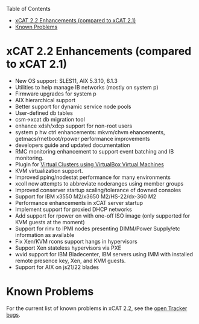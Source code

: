 <!-- START doctoc generated TOC please keep comment here to allow auto update -->
<!-- DON'T EDIT THIS SECTION, INSTEAD RE-RUN doctoc TO UPDATE -->
Table of Contents

- [xCAT 2.2 Enhancements (compared to xCAT 2.1)](#xcat-22-enhancements-compared-to-xcat-21)
- [Known Problems](#known-problems)

<!-- END doctoc generated TOC please keep comment here to allow auto update -->

# xCAT 2.2 Enhancements (compared to xCAT 2.1)

  * New OS support: SLES11, AIX 5.3.10, 6.1.3 
  * Utilities to help manage IB networks (mostly on system p) 
  * Firmware upgrades for system p 
  * AIX hierarchical support 
  * Better support for dynamic service node pools 
  * User-defined db tables 
  * csm-&gt;xcat db migration tool 
  * enhance xdsh/xdcp support for non-root users 
  * system p hw ctrl enhancements: mkvm/chvm ehancements, getmacs/rnetboot/rpower performance improvements 
  * developers guide and updated documentation 
  * RMC monitoring enhancement to support event batching and IB monitoring. 
  * Plugin for [Virtual Clusters using VirtualBox Virtual Machines](Using_VirtualBox_Nodes) 
  * KVM virtualization support. 
  * Improved pping/nodestat performance for many environments 
  * xcoll now attempts to abbreviate noderanges using member groups 
  * Improved conserver startup scaling/tolerance of downed consoles 
  * Support for IBM x3550 M2/x3650 M2/HS-22/dx-360 M2 
  * Performance enhancements in xCAT server startup 
  * Implement support for proxied DHCP networks 
  * Add support for rpower on with one-off ISO image (only supported for KVM guests at the moment) 
  * Support for rinv to IPMI nodes presenting DIMM/Power Supply/etc information as available 
  * Fix Xen/KVM rcons support hangs in hypervisors 
  * Support Xen stateless hypervisors via PXE 
  * wvid support for IBM Bladecenter, IBM servers using IMM with installed remote presence key, Xen, and KVM guests. 
  * Support for AIX on js21/22 blades 

# Known Problems

For the current list of known problems in xCAT 2.2, see the [open Tracker bugs](https://sourceforge.net/tracker/?func=browse&group_id=208749&atid=1006945). 
